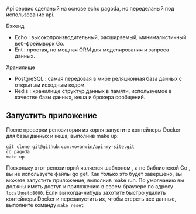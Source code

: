 Api сервис сделаный на основе echo pagoda, но переделаный под использование api.

Бэкенд
- Echo : высокопроизводительный, расширяемый, минималистичный веб-фреймворк Go.
- Ent : простая, но мощная ORM для моделирования и запроса данных.

Хранилище
- PostgreSQL : самая передовая в мире реляционная база данных с открытым исходным кодом.
- Redis : хранилище структур данных в памяти, используемое в качестве базы данных, кеша и брокера сообщений.

## Запустить приложение
После проверки репозитория из корня запустите контейнеры Docker для базы данных и кеша, выполнив make up:

```
git clone git@github.com:vovanwin/api-my-site.git
cd pagoda
make up
```

Поскольку этот репозиторий является шаблоном , а не библиотекой Go , вы не используете файлы go get.
Как только это будет завершено, вы можете запустить приложение, выполнив make run. 
По умолчанию вы должны иметь доступ к приложению в своем браузере по адресу `localhost:8000`.
Если вы когда-нибудь захотите быстро удалить контейнеры Docker и 
перезапустить их, чтобы стереть все данные, выполните команду `make reset`